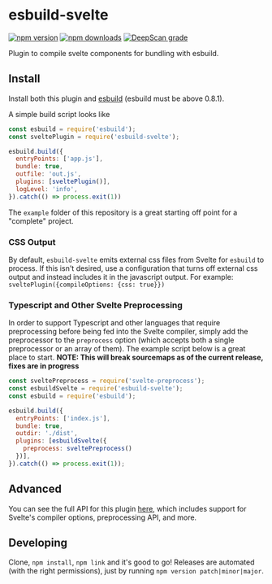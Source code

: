 # esbuild-svelte

[![npm version](https://badge.fury.io/js/esbuild-svelte.svg)](https://badge.fury.io/js/esbuild-svelte) [![npm downloads](http://img.shields.io/npm/dm/esbuild-svelte.svg)](https://www.npmjs.org/package/esbuild-svelte) [![DeepScan grade](https://deepscan.io/api/teams/13110/projects/16122/branches/339411/badge/grade.svg)](https://deepscan.io/dashboard#view=project&tid=13110&pid=16122&bid=339411)

Plugin to compile svelte components for bundling with esbuild.

## Install

Install both this plugin and [esbuild](https://github.com/evanw/esbuild) (esbuild must be above 0.8.1). 

A simple build script looks like
```javascript
const esbuild = require('esbuild');
const sveltePlugin = require('esbuild-svelte');

esbuild.build({
  entryPoints: ['app.js'],
  bundle: true,
  outfile: 'out.js',
  plugins: [sveltePlugin()],
  logLevel: 'info',
}).catch(() => process.exit(1))
```

The `example` folder of this repository is a great starting off point for a "complete" project.

### CSS Output

By default, `esbuild-svelte` emits external css files from Svelte for `esbuild` to process. If this isn't desired, use a configuration that turns off external css output and instead includes it in the javascript output. For example: `sveltePlugin({compileOptions: {css: true}})`

### Typescript and Other Svelte Preprocessing

In order to support Typescript and other languages that require preprocessing before being fed into the Svelte compiler, simply add the preprocessor to the `preprocess` option (which accepts both a single preprocessor or an array of them). The example script below is a great place to start. **NOTE: This will break sourcemaps as of the current release, fixes are in progress**

```javascript
const sveltePreprocess = require('svelte-preprocess');
const esbuildSvelte = require('esbuild-svelte');
const esbuild = require('esbuild');

esbuild.build({
  entryPoints: ['index.js'],
  bundle: true,
  outdir: './dist',
  plugins: [esbuildSvelte({
    preprocess: sveltePreprocess()
  })],
}).catch(() => process.exit(1));
```

## Advanced

You can see the full API for this plugin [here](https://github.com/EMH333/esbuild-svelte/blob/main/dist/index.d.ts), which includes support for Svelte's compiler options, preprocessing API, and more.

## Developing

Clone, `npm install`, `npm link` and it's good to go! Releases are automated (with the right permissions), just by running `npm version patch|minor|major`.

